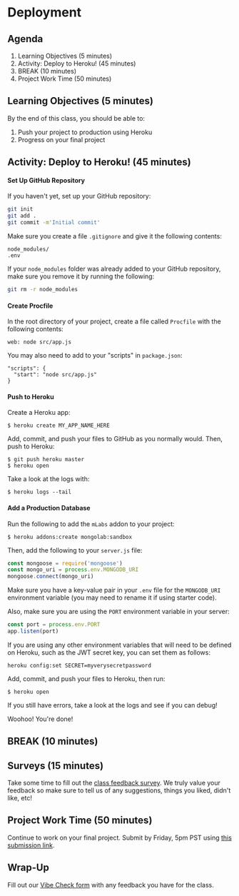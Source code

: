 # Deployment

## Agenda

1. Learning Objectives (5 minutes)
1. Activity: Deploy to Heroku! (45 minutes)
1. BREAK (10 minutes)
1. Project Work Time (50 minutes)

## Learning Objectives (5 minutes)

By the end of this class, you should be able to:

1. Push your project to production using Heroku
1. Progress on your final project

## Activity: Deploy to Heroku! (45 minutes)

#### Set Up GitHub Repository

If you haven't yet, set up your GitHub repository:

```bash
git init
git add .
git commit -m'Initial commit'
```

Make sure you create a file `.gitignore` and give it the following contents:

```
node_modules/
.env
```

If your `node_modules` folder was already added to your GitHub repository, make sure you remove it by running the following:

```bash
git rm -r node_modules
```

#### Create Procfile

In the root directory of your project, create a file called `Procfile` with the following contents:

```
web: node src/app.js
```

You may also need to add to your "scripts" in `package.json`:

```
"scripts": {
  "start": "node src/app.js"
}
```

#### Push to Heroku

Create a Heroku app:

```
$ heroku create MY_APP_NAME_HERE
```

Add, commit, and push your files to GitHub as you normally would. Then, push to Heroku:

```
$ git push heroku master
$ heroku open
```

Take a look at the logs with:

```
$ heroku logs --tail
```


#### Add a Production Database

Run the following to add the `mLabs` addon to your project:

```
$ heroku addons:create mongolab:sandbox
```

Then, add the following to your `server.js` file:

```js
const mongoose = require('mongoose')
const mongo_uri = process.env.MONGODB_URI
mongoose.connect(mongo_uri)
```

Make sure you have a key-value pair in your `.env` file for the `MONGODB_URI` environment variable (you may need to rename it if using starter code).

Also, make sure you are using the `PORT` environment variable in your server:

```js
const port = process.env.PORT
app.listen(port)
```

If you are using any other environment variables that will need to be defined on Heroku, such as the JWT secret key, you can set them as follows:

```
heroku config:set SECRET=myverysecretpassword
```

Add, commit, and push your files to Heroku, then run:

```
$ heroku open
```

If you still have errors, take a look at the logs and see if you can debug!

Woohoo! You're done!


## BREAK (10 minutes)

## Surveys (15 minutes)

Take some time to fill out the [class feedback survey](make.sc/bew_1.3_survey). We truly value your feedback so make sure to tell us of any suggestions, things you liked, didn't like, etc!

## Project Work Time (50 minutes)

Continue to work on your final project. Submit by Friday, 5pm PST using [this submission link](https://forms.gle/9zF9LaawdEMyutgs7).

## Wrap-Up

Fill out our [Vibe Check form](https://make.sc/bew1.3-vibe-check) with any feedback you have for the class.